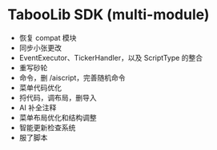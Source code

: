# TabooLib SDK (multi-module)

- 恢复 compat 模块
- 同步小张更改
- EventExecutor、TickerHandler，以及 ScriptType 的整合
- 重写砂轮
- 命令，删 /aiscript，完善随机命令
- 菜单代码优化
- 捋代码，调布局，删导入
- AI 补全注释
- 菜单布局优化和结构调整
- 智能更新检查系统
- 服了脚本